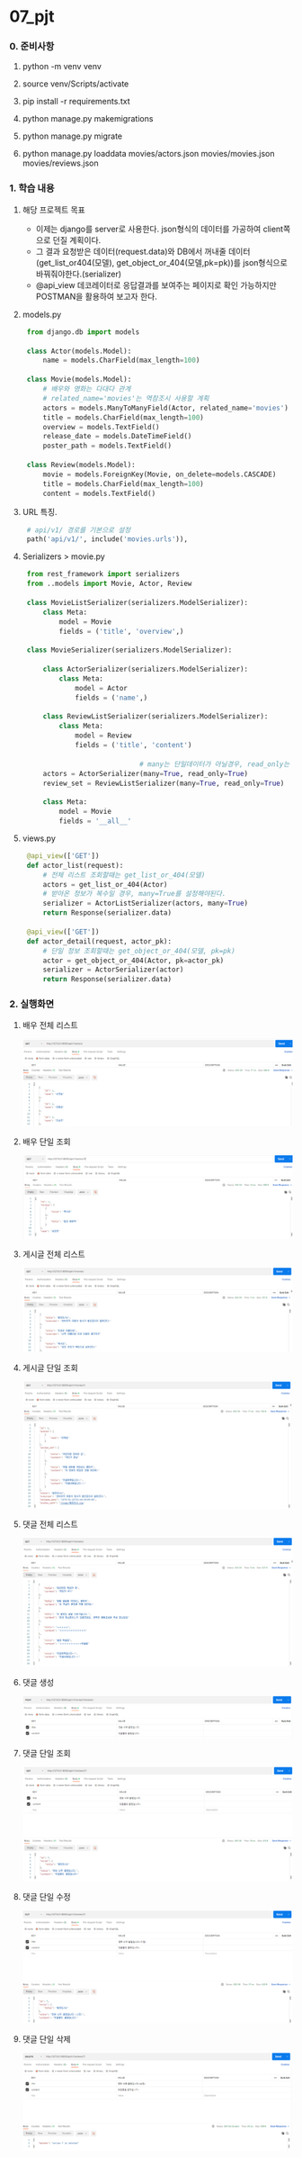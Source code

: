 # 07_pjt

### 0. 준비사항

1. python -m venv venv

2. source venv/Scripts/activate

3. pip install -r requirements.txt

4. python manage.py makemigrations

5. python manage.py migrate

6. python manage.py loaddata movies/actors.json movies/movies.json movies/reviews.json

### 1. 학습 내용

1. 해당 프로젝트 목표
   
   - 이제는 django를 server로 사용한다. json형식의 데이터를 가공하여 client쪽으로 던질 계획이다.
   - 그 결과 요청받은 데이터(request.data)와 DB에서 꺼내줄 데이터(get_list_or404(모델), get_object_or_404(모델,pk=pk))를 json형식으로 바꿔줘야한다.(serializer)
   - @api_view 데코레이터로 응답결과를 보여주는 페이지로 확인 가능하지만 POSTMAN을 활용하여 보고자 한다.

2. models.py
   
   ```python
    from django.db import models
   
    class Actor(models.Model):
        name = models.CharField(max_length=100)
   
    class Movie(models.Model):
        # 배우와 영화는 다대다 관계
        # related_name='movies'는 역참조시 사용할 계획
        actors = models.ManyToManyField(Actor, related_name='movies')
        title = models.CharField(max_length=100)
        overview = models.TextField()
        release_date = models.DateTimeField()
        poster_path = models.TextField()
   
    class Review(models.Model):
        movie = models.ForeignKey(Movie, on_delete=models.CASCADE)
        title = models.CharField(max_length=100)
        content = models.TextField()
   ```

3. URL 특징.
   
   ```python
    # api/v1/ 경로를 기본으로 설정
    path('api/v1/', include('movies.urls')),
   ```

4. Serializers > movie.py
   
   ```python
    from rest_framework import serializers
    from ..models import Movie, Actor, Review
   
    class MovieListSerializer(serializers.ModelSerializer):
        class Meta:
            model = Movie
            fields = ('title', 'overview',)
   
    class MovieSerializer(serializers.ModelSerializer):
   
        class ActorSerializer(serializers.ModelSerializer):
            class Meta:
                model = Actor
                fields = ('name',)
   
        class ReviewListSerializer(serializers.ModelSerializer):
            class Meta:
                model = Review
                fields = ('title', 'content')
   
                                # many는 단일데이터가 아닐경우, read_only는 수정불가능
        actors = ActorSerializer(many=True, read_only=True)
        review_set = ReviewListSerializer(many=True, read_only=True)
   
        class Meta:
            model = Movie
            fields = '__all__'
   ```

5. views.py
   
   ```python
    @api_view(['GET'])
    def actor_list(request):
        # 전체 리스트 조회할때는 get_list_or_404(모델)
        actors = get_list_or_404(Actor)
        # 받아온 정보가 복수일 경우, many=True를 설정해야된다.
        serializer = ActorListSerializer(actors, many=True)
        return Response(serializer.data)
   
    @api_view(['GET'])
    def actor_detail(request, actor_pk):
        # 단일 정보 조회할때는 get_object_or_404(모델, pk=pk)
        actor = get_object_or_404(Actor, pk=actor_pk)
        serializer = ActorSerializer(actor)
        return Response(serializer.data)
   ```

### 2. 실행화면

1. 배우 전체 리스트
   
   ![](README_assets/2022-12-02-15-40-01-image.png)

2. 배우 단일 조회
   
   ![](README_assets/2022-12-02-15-40-22-image.png)

3. 게시글 전체 리스트
   
   ![](README_assets/2022-12-02-15-40-54-image.png)

4. 게시글 단일 조회
   
   ![](README_assets/2022-12-02-15-41-15-image.png)

5. 댓글 전체 리스트
   
   ![](README_assets/2022-12-02-15-42-15-image.png)

6. 댓글 생성
   
   ![](README_assets/2022-12-02-15-43-48-image.png)

7. 댓글 단일 조회
   
   ![](README_assets/2022-12-02-15-44-23-image.png)

8. 댓글 단일 수정
   
   ![](README_assets/2022-12-02-15-44-50-image.png)

9. 댓글 단일 삭제
   
   ![](README_assets/2022-12-02-15-45-11-image.png)
